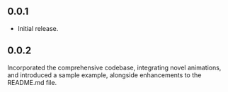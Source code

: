 ## 0.0.1

* Initial release.

## 0.0.2

Incorporated the comprehensive codebase, integrating novel animations, and introduced a sample example, alongside enhancements to the README.md file.
